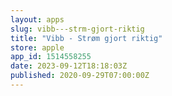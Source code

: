 ```yaml
---
layout: apps
slug: vibb---strm-gjort-riktig
title: "Vibb - Strøm gjort riktig"
store: apple
app_id: 1514558255
date: 2023-09-12T18:18:03Z
published: 2020-09-29T07:00:00Z
---
```

